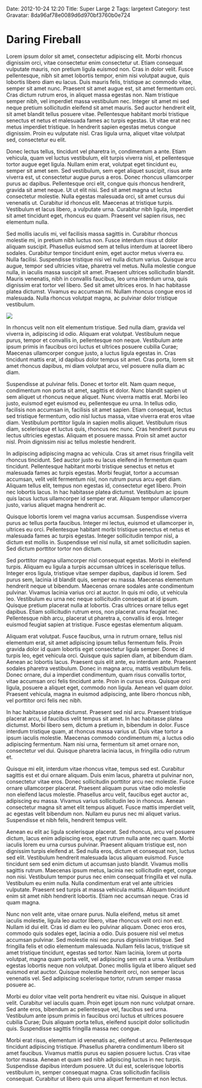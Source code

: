 Date: 2012-10-24 12:20
Title: Super Large 2
Tags: largetext
Category: test
Gravatar: 8da96af78e0089d6d970bf3760b0e724


Daring Fireball
===============

Lorem ipsum dolor sit amet, consectetur adipiscing elit. Morbi rhoncus dignissim orci, vitae consectetur enim consectetur ut. Etiam consequat vulputate mauris, non pretium ligula euismod non. Cras in dolor velit. Fusce pellentesque, nibh sit amet lobortis tempor, enim nisi volutpat augue, quis lobortis libero diam eu lacus. Duis mauris felis, tristique ac commodo vitae, semper sit amet nunc. Praesent sit amet augue est, sit amet fermentum orci. Cras dictum rutrum eros, in aliquet massa egestas non. Nam tristique semper nibh, vel imperdiet massa vestibulum nec. Integer sit amet mi sed neque pretium sollicitudin eleifend sit amet mauris. Sed auctor hendrerit elit, sit amet blandit tellus posuere vitae. Pellentesque habitant morbi tristique senectus et netus et malesuada fames ac turpis egestas. Ut vitae erat nec metus imperdiet tristique. In hendrerit sapien egestas metus congue dignissim. Proin eu vulputate nisl. Cras ligula urna, aliquet vitae volutpat sed, consectetur eu elit.

Donec lectus tellus, tincidunt vel pharetra in, condimentum a ante. Etiam vehicula, quam vel luctus vestibulum, elit turpis viverra nisl, et pellentesque tortor augue eget ligula. Nullam enim erat, volutpat eget tincidunt eu, semper sit amet sem. Sed vestibulum, sem eget aliquet suscipit, risus ante viverra est, ut consectetur augue purus a eros. Donec rhoncus ullamcorper purus ac dapibus. Pellentesque orci elit, congue quis rhoncus hendrerit, gravida sit amet neque. Ut ut elit nisi. Sed sit amet magna ut lectus consectetur molestie. Nulla egestas malesuada orci, sit amet cursus dui venenatis ut. Curabitur id rhoncus elit. Maecenas at tristique turpis. Vestibulum et lacus libero, a vulputate urna. Curabitur nibh ligula, imperdiet sit amet tincidunt eget, rhoncus eu quam. Praesent vel sapien risus, nec elementum nulla.

Sed mollis iaculis mi, vel facilisis massa sagittis in. Curabitur rhoncus molestie mi, in pretium nibh luctus non. Fusce interdum risus ut dolor aliquam suscipit. Phasellus euismod sem at tellus interdum at laoreet libero sodales. Curabitur tempor tincidunt enim, eget auctor metus viverra eu. Nulla facilisi. Suspendisse tristique nisi vel nulla dictum varius. Quisque arcu augue, tempor sed ultricies vitae, pharetra vel metus. Nulla molestie congue nulla, in iaculis massa suscipit sit amet. Praesent ultrices sollicitudin blandit. Mauris venenatis, nibh in convallis faucibus, leo urna interdum urna, quis dignissim erat tortor vel libero. Sed sit amet ultrices eros. In hac habitasse platea dictumst. Vivamus eu accumsan mi. Nullam rhoncus congue eros id malesuada. Nulla rhoncus volutpat magna, ac pulvinar dolor tristique vestibulum.

<p class="img">
<img src="http://linuxhispano.net/tira/tienda.png"/>
</p>

In rhoncus velit non elit elementum tristique. Sed nulla diam, gravida vel viverra in, adipiscing id odio. Aliquam erat volutpat. Vestibulum neque purus, tempor et convallis in, pellentesque non neque. Vestibulum ante ipsum primis in faucibus orci luctus et ultrices posuere cubilia Curae; Maecenas ullamcorper congue justo, a luctus ligula egestas in. Cras tincidunt mattis erat, id dapibus dolor tempus sit amet. Cras porta, lorem sit amet rhoncus dapibus, mi diam volutpat arcu, vel posuere nulla diam ac diam.

Suspendisse at pulvinar felis. Donec et tortor elit. Nam quam neque, condimentum non porta sit amet, sagittis et dolor. Nunc blandit sapien ut sem aliquet ut rhoncus neque aliquet. Nunc viverra mattis erat. Morbi leo justo, euismod eget euismod eu, pellentesque eu urna. In tellus odio, facilisis non accumsan in, facilisis sit amet sapien. Etiam consequat, lectus sed tristique fermentum, odio nisl luctus massa, vitae viverra erat eros vitae diam. Vestibulum porttitor ligula in sapien mollis aliquet. Vestibulum risus diam, scelerisque et luctus quis, rhoncus nec nunc. Cras hendrerit purus eu lectus ultricies egestas. Aliquam et posuere massa. Proin sit amet auctor nisl. Proin dignissim nisi ac tellus molestie hendrerit.

In adipiscing adipiscing magna ac vehicula. Cras sit amet risus fringilla velit rhoncus tincidunt. Sed auctor justo eu lacus eleifend in fermentum quam tincidunt. Pellentesque habitant morbi tristique senectus et netus et malesuada fames ac turpis egestas. Morbi feugiat, tortor a accumsan accumsan, velit velit fermentum nisl, non rutrum purus arcu eget diam. Aliquam tellus elit, tempus non egestas id, consectetur eget libero. Proin nec lobortis lacus. In hac habitasse platea dictumst. Vestibulum ac ipsum quis lacus luctus ullamcorper id semper erat. Aliquam tempor ullamcorper justo, varius aliquet magna hendrerit ac.

Quisque lobortis lorem vel magna varius accumsan. Suspendisse viverra purus ac tellus porta faucibus. Integer mi lectus, euismod et ullamcorper in, ultrices eu orci. Pellentesque habitant morbi tristique senectus et netus et malesuada fames ac turpis egestas. Integer sollicitudin tempor nisl, a dictum est mollis in. Suspendisse vel nisl nulla, sit amet sollicitudin sapien. Sed dictum porttitor tortor non dictum.

Sed porttitor magna ullamcorper nisl consequat egestas. Morbi in eleifend turpis. Aliquam eu ligula a turpis accumsan ultrices in scelerisque tellus. Integer eros ligula, tristique vitae semper dapibus, dapibus id lorem. Sed purus sem, lacinia id blandit quis, semper eu massa. Maecenas elementum hendrerit neque ut bibendum. Maecenas ornare sodales ante condimentum pulvinar. Vivamus lacinia varius orci at auctor. In quis mi odio, ut vehicula leo. Vestibulum eu urna nec neque sollicitudin consequat at id ipsum. Quisque pretium placerat nulla at lobortis. Cras ultrices ornare tellus eget dapibus. Etiam sollicitudin rutrum eros, non placerat urna feugiat nec. Pellentesque nibh arcu, placerat ut pharetra a, convallis id eros. Integer euismod feugiat sapien at tristique. Fusce egestas elementum aliquam.

Aliquam erat volutpat. Fusce faucibus, urna in rutrum ornare, tellus nisl elementum erat, sit amet adipiscing ipsum tellus fermentum felis. Proin gravida dolor id quam lobortis eget consectetur ligula semper. Donec id turpis leo, eget vehicula orci. Quisque quis sapien diam, at bibendum diam. Aenean ac lobortis lacus. Praesent quis elit ante, eu interdum ante. Praesent sodales pharetra vestibulum. Donec in magna arcu, mattis vestibulum felis. Donec ornare, dui a imperdiet condimentum, quam risus convallis tortor, vitae accumsan orci felis tincidunt ante. Proin in cursus eros. Quisque orci ligula, posuere a aliquet eget, commodo non ligula. Aenean vel quam dolor. Praesent vehicula, magna in euismod adipiscing, ante libero rhoncus nibh, vel porttitor orci felis nec nibh.

In hac habitasse platea dictumst. Praesent sed nisl arcu. Praesent tristique placerat arcu, id faucibus velit tempus sit amet. In hac habitasse platea dictumst. Morbi libero sem, dictum a pretium in, bibendum in dolor. Fusce interdum tristique quam, at rhoncus massa varius ut. Duis vitae tortor a ipsum iaculis molestie. Maecenas commodo condimentum mi, a luctus odio adipiscing fermentum. Nam nisi urna, fermentum sit amet ornare non, consectetur vel dui. Quisque pharetra lacinia lacus, in fringilla odio rutrum et.

Quisque mi elit, interdum vitae rhoncus vitae, tempus sed est. Curabitur sagittis est et dui ornare aliquam. Duis enim lacus, pharetra ut pulvinar non, consectetur vitae eros. Donec sollicitudin porttitor arcu nec molestie. Fusce ornare ullamcorper placerat. Praesent aliquam purus vitae odio molestie non eleifend lacus molestie. Phasellus arcu velit, faucibus eget auctor ac, adipiscing eu massa. Vivamus varius sollicitudin leo in rhoncus. Aenean consectetur magna sit amet elit tempus aliquet. Fusce mattis imperdiet velit, ac egestas velit bibendum non. Nullam eu purus nec mi aliquet varius. Suspendisse et nibh felis, hendrerit tempus velit.

Aenean eu elit ac ligula scelerisque placerat. Sed rhoncus, arcu vel posuere dictum, lacus enim adipiscing eros, eget rutrum nulla ante nec quam. Morbi iaculis lorem eu urna cursus pulvinar. Praesent aliquam tristique est, non dignissim turpis eleifend at. Sed nulla eros, dictum et consequat non, luctus sed elit. Vestibulum hendrerit malesuada lacus aliquam euismod. Fusce tincidunt sem sed enim dictum ut accumsan justo blandit. Vivamus mollis sagittis rutrum. Maecenas ipsum metus, lacinia nec sollicitudin eget, congue non nisi. Vestibulum tempor purus nec enim consequat fringilla et vel nulla. Vestibulum eu enim nulla. Nulla condimentum erat vel ante ultricies vulputate. Praesent sed turpis at massa vehicula mattis. Aliquam tincidunt enim sit amet nibh hendrerit lobortis. Etiam nec accumsan neque. Cras id quam magna.

Nunc non velit ante, vitae ornare purus. Nulla eleifend, metus sit amet iaculis molestie, ligula leo auctor libero, vitae rhoncus velit orci non est. Nullam id dui elit. Cras id diam eu leo pulvinar aliquam. Donec eros eros, commodo quis sodales eget, lacinia a odio. Duis posuere nisl vel metus accumsan pulvinar. Sed molestie nisi nec purus dignissim tristique. Sed fringilla felis et odio elementum malesuada. Nullam felis lacus, tristique sit amet tristique tincidunt, egestas sed tortor. Nam lacinia, lorem ut porta volutpat, magna quam porta velit, vel adipiscing sem est a urna. Vestibulum egestas lobortis neque non volutpat. Donec mollis ligula et libero aliquet sed euismod erat auctor. Quisque molestie hendrerit orci, non semper lacus venenatis vel. Sed adipiscing scelerisque tortor, rutrum semper massa posuere ac.

Morbi eu dolor vitae velit porta hendrerit eu vitae nisi. Quisque in aliquet velit. Curabitur vel iaculis quam. Proin eget ipsum non nunc volutpat ornare. Sed ante eros, bibendum ac pellentesque vel, faucibus sed urna. Vestibulum ante ipsum primis in faucibus orci luctus et ultrices posuere cubilia Curae; Duis aliquam porta tellus, eleifend suscipit dolor sollicitudin quis. Suspendisse sagittis fringilla massa nec congue.

Morbi erat risus, elementum id venenatis ac, eleifend ut arcu. Pellentesque tincidunt adipiscing tristique. Phasellus pharetra condimentum libero sit amet faucibus. Vivamus mattis purus eu sapien posuere luctus. Cras vitae tortor massa. Aenean et quam sed nibh adipiscing luctus in nec turpis. Suspendisse dapibus interdum posuere. Ut dui est, scelerisque lobortis vestibulum in, semper consequat magna. Cras sollicitudin facilisis consequat. Curabitur ut libero quis urna aliquet fermentum et non lectus. 
